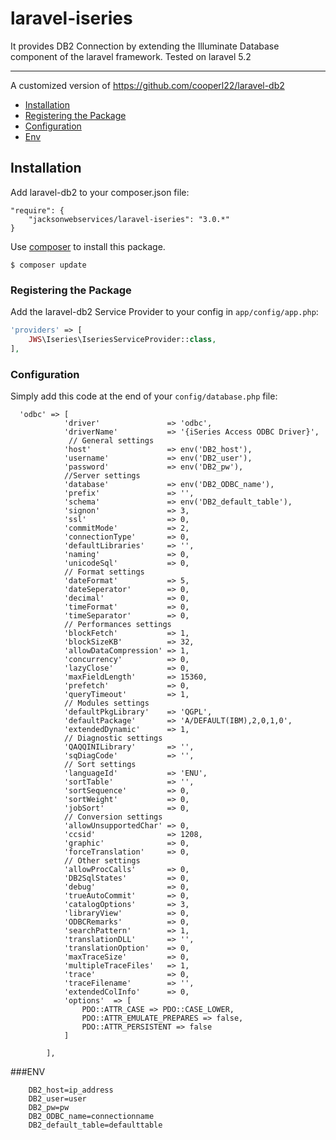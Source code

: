 # laravel-iseries


It provides DB2 Connection by extending the Illuminate Database component of the laravel framework. Tested on laravel 5.2

---

A customized version of https://github.com/cooperl22/laravel-db2

- [Installation](#installation)
- [Registering the Package](#registering-the-package)
- [Configuration](#configuration)
- [Env](#env)

## Installation

Add laravel-db2 to your composer.json file:

```
"require": {
    "jacksonwebservices/laravel-iseries": "3.0.*"
}
```

Use [composer](http://getcomposer.org) to install this package.

```
$ composer update
```

### Registering the Package

Add the laravel-db2 Service Provider to your config in ``app/config/app.php``:

```php
'providers' => [
    JWS\Iseries\IseriesServiceProvider::class,
],
```

### Configuration

Simply add this code at the end of your ``config/database.php`` file:

```
  'odbc' => [
            'driver'               => 'odbc',
            'driverName'           => '{iSeries Access ODBC Driver}',
             // General settings
            'host'                 => env('DB2_host'),
            'username'             => env('DB2_user'),
            'password'             => env('DB2_pw'),
            //Server settings
            'database'             => env('DB2_ODBC_name'),
            'prefix'               => '',
            'schema'               => env('DB2_default_table'),
            'signon'               => 3,
            'ssl'                  => 0,
            'commitMode'           => 2,
            'connectionType'       => 0,
            'defaultLibraries'     => '',
            'naming'               => 0,
            'unicodeSql'           => 0,
            // Format settings
            'dateFormat'           => 5,
            'dateSeperator'        => 0,
            'decimal'              => 0,
            'timeFormat'           => 0,
            'timeSeparator'        => 0,
            // Performances settings
            'blockFetch'           => 1,
            'blockSizeKB'          => 32,
            'allowDataCompression' => 1,
            'concurrency'          => 0,
            'lazyClose'            => 0,
            'maxFieldLength'       => 15360,
            'prefetch'             => 0,
            'queryTimeout'         => 1,
            // Modules settings
            'defaultPkgLibrary'    => 'QGPL',
            'defaultPackage'       => 'A/DEFAULT(IBM),2,0,1,0',
            'extendedDynamic'      => 1,
            // Diagnostic settings
            'QAQQINILibrary'       => '',
            'sqDiagCode'           => '',
            // Sort settings
            'languageId'           => 'ENU',
            'sortTable'            => '',
            'sortSequence'         => 0,
            'sortWeight'           => 0,
            'jobSort'              => 0,
            // Conversion settings
            'allowUnsupportedChar' => 0,
            'ccsid'                => 1208,
            'graphic'              => 0,
            'forceTranslation'     => 0,
            // Other settings
            'allowProcCalls'       => 0,
            'DB2SqlStates'         => 0,
            'debug'                => 0,
            'trueAutoCommit'       => 0,
            'catalogOptions'       => 3,
            'libraryView'          => 0,
            'ODBCRemarks'          => 0,
            'searchPattern'        => 1,
            'translationDLL'       => '',
            'translationOption'    => 0,
            'maxTraceSize'         => 0,
            'multipleTraceFiles'   => 1,
            'trace'                => 0,
            'traceFilename'        => '',
            'extendedColInfo'      => 0,
            'options'  => [
                PDO::ATTR_CASE => PDO::CASE_LOWER,
                PDO::ATTR_EMULATE_PREPARES => false,
                PDO::ATTR_PERSISTENT => false
            ]
            
        ],

```

###ENV 

```
    DB2_host=ip_address
    DB2_user=user
    DB2_pw=pw
    DB2_ODBC_name=connectionname
    DB2_default_table=defaulttable
    
```
